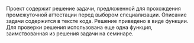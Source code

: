 Проект содержит решение задачи, предложенной для прохождения промежуточной аттестации перед выбором специализации.
Описание задачи содержится в тексте кода.
Решение приведено в виде функции. Для проверки решения использована еще одна функция, заимствованная из решения задачи на семинаре.
